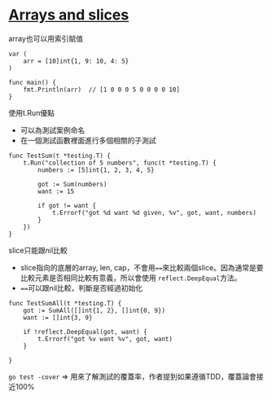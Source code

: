 # [Arrays and slices](https://quii.gitbook.io/learn-go-with-tests/go-fundamentals/arrays-and-slices)

array也可以用索引賦值
```golang
var (
	arr = [10]int{1, 9: 10, 4: 5}
)

func main() {
	fmt.Println(arr)  // [1 0 0 0 5 0 0 0 0 10]
}
```


使用t.Run優點
+ 可以為測試案例命名
+ 在一個測試函數裡面進行多個相關的子測試

```golang
func TestSum(t *testing.T) {
	t.Run("collection of 5 numbers", func(t *testing.T) {
		numbers := [5]int{1, 2, 3, 4, 5}

		got := Sum(numbers)
		want := 15

		if got != want {
			t.Errorf("got %d want %d given, %v", got, want, numbers)
		}
	})
}
```

slice只能跟nil比較
+ slice指向的底層的array, len, cap，不會用`==`來比較兩個slice。因為通常是要比較元素是否相同比較有意義，所以會使用 `reflect.DeepEqual`方法。
+ `==`可以跟nil比較，判斷是否經過初始化
```golang
func TestSumAll(t *testing.T) {
	got := SumAll([]int{1, 2}, []int{0, 9})
	want := []int{3, 9}

	if !reflect.DeepEqual(got, want) {
		t.Errorf("got %v want %v", got, want)
	}

}
```


`go test -cover` => 用來了解測試的覆蓋率，作者提到如果遵循TDD，覆蓋論會接近100%